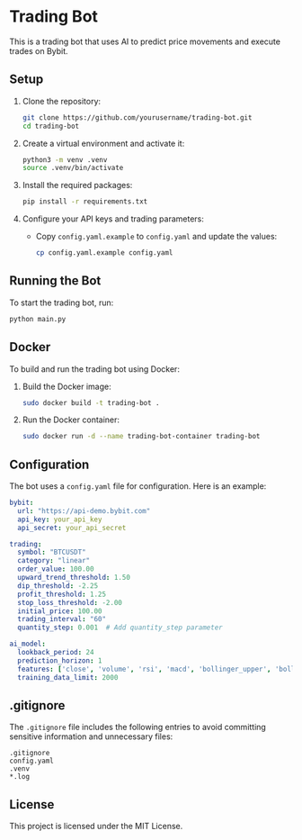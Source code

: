 # Trading Bot

This is a trading bot that uses AI to predict price movements and execute trades on Bybit.

## Setup

1. Clone the repository:
    ```sh
    git clone https://github.com/yourusername/trading-bot.git
    cd trading-bot
    ```

2. Create a virtual environment and activate it:
    ```sh
    python3 -m venv .venv
    source .venv/bin/activate
    ```

3. Install the required packages:
    ```sh
    pip install -r requirements.txt
    ```

4. Configure your API keys and trading parameters:
    - Copy `config.yaml.example` to `config.yaml` and update the values:
        ```sh
        cp config.yaml.example config.yaml
        ```

## Running the Bot

To start the trading bot, run:
```sh
python main.py
```

## Docker

To build and run the trading bot using Docker:

1. Build the Docker image:
    ```sh
    sudo docker build -t trading-bot .
    ```

2. Run the Docker container:
    ```sh
    sudo docker run -d --name trading-bot-container trading-bot
    ```

## Configuration

The bot uses a `config.yaml` file for configuration. Here is an example:

```yaml
bybit:
  url: "https://api-demo.bybit.com"
  api_key: your_api_key
  api_secret: your_api_secret

trading:
  symbol: "BTCUSDT"
  category: "linear"
  order_value: 100.00
  upward_trend_threshold: 1.50
  dip_threshold: -2.25
  profit_threshold: 1.25
  stop_loss_threshold: -2.00
  initial_price: 100.00
  trading_interval: "60"
  quantity_step: 0.001  # Add quantity_step parameter

ai_model:
  lookback_period: 24
  prediction_horizon: 1
  features: ['close', 'volume', 'rsi', 'macd', 'bollinger_upper', 'bollinger_lower']
  training_data_limit: 2000
```

## .gitignore

The `.gitignore` file includes the following entries to avoid committing sensitive information and unnecessary files:

```ignore
.gitignore
config.yaml
.venv
*.log
```

## License

This project is licensed under the MIT License.
